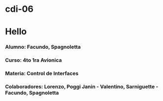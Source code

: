 # cdi-06

# Hello 
### Alumno: Facundo, Spagnoletta
### Curso: 4to 1ra Avionica
### Materia: Control de Interfaces 
### Colaboradores: Lorenzo, Poggi Janin - Valentino, Sarniguette - Facundo, Spagnoletta
